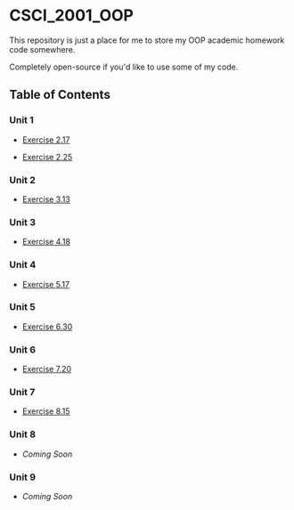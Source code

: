 # CSCI_2001_OOP

This repository is just a place for me to store my OOP academic homework code somewhere.

Completely open-source if you'd like to use some of my code.

## Table of Contents

### Unit 1

- [Exercise 2.17](github.com/B-Vwj/CSCI_2001_OOP/tree/master/src/Unit%201/exercise02_17)

- [Exercise 2.25](github.com/B-Vwj/CSCI_2001_OOP/tree/master/src/Unit%201/exercise02_25)

### Unit 2

- [Exercise 3.13](github.com/B-Vwj/CSCI_2001_OOP/tree/master/src/Unit%202/exercise03_13)

### Unit 3

- [Exercise 4.18](github.com/B-Vwj/CSCI_2001_OOP/tree/master/src/Unit%203/exercise04_18)

### Unit 4

- [Exercise 5.17](github.com/B-Vwj/CSCI_2001_OOP/tree/master/src/Unit%204/exercise05_17)

### Unit 5

- [Exercise 6.30](github.com/B-Vwj/CSCI_2001_OOP/tree/master/src/Unit%205/exercise06_30)

### Unit 6

- [Exercise 7.20](github.com/B-Vwj/CSCI_2001_OOP/tree/master/src/Unit%206/exercise07_20)

### Unit 7

- [Exercise 8.15](github.com/B-Vwj/CSCI_2001_OOP/tree/master/src/Unit%207/exercise08_15)

### Unit 8

- _Coming Soon_

### Unit 9

- _Coming Soon_
